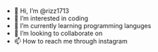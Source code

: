 - 👋 Hi, I’m @rizz1713
- 👀 I’m interested in coding
- 🌱 I’m currently learning programming languges 
- 💞️ I’m looking to collaborate on 
- 📫 How to reach me through instagram

<!---
rizz1713/rizz1713 is a ✨ special ✨ repository because its `README.md` (this file) appears on your GitHub profile.
You can click the Preview link to take a look at your changes.
--->
